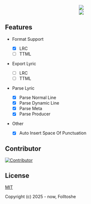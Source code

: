 <div align="center">
  <img src="https://socialify.git.ci/folltoshe/music-lyric-utils/image?custom_description=A+Music+Lyric+Utils&description=1&font=Inter&forks=1&issues=1&language=1&name=1&owner=1&pattern=Plus&pulls=1&stargazers=1&theme=Auto" />
</div>

<div align="center"> 
  <img src="https://img.shields.io/github/repo-size/folltoshe/music-lyric-utils?style=for-the-badge" />
</div>

## Features

- Format Support

  - [x] LRC
  - [ ] TTML

- Export Lyric

  - [ ] LRC
  - [ ] TTML

- Parse Lyric

  - [x] Parse Normal Line
  - [x] Parse Dynamic Line
  - [x] Parse Meta
  - [x] Parse Producer

- Other

  - [x] Auto Insert Space Of Punctuation

## Contributor

[![Contributor](https://contrib.rocks/image?repo=folltoshe/music-lyric-utils)](https://github.com/folltoshe/music-lyric-utils/graphs/contributors)

## License

[MIT](https://opensource.org/licenses/MIT)

Copyright (c) 2025 - now, Folltoshe
